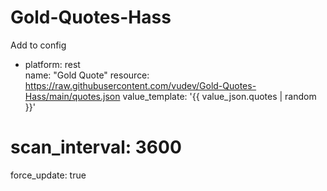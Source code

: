 # Gold-Quotes-Hass

Add to config
- platform: rest  
  name: "Gold Quote"
  resource: https://raw.githubusercontent.com/vudev/Gold-Quotes-Hass/main/quotes.json
  value_template: '{{ value_json.quotes | random }}'
#   scan_interval: 3600
  force_update: true
